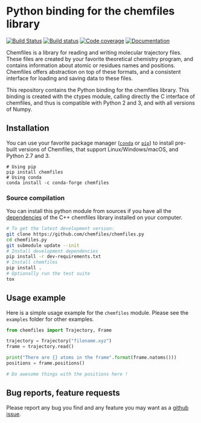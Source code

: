 # Python binding for the chemfiles library

[![Build Status](https://travis-ci.org/chemfiles/chemfiles.py.svg?branch=master)](https://travis-ci.org/chemfiles/chemfiles.py)
[![Build status](https://ci.appveyor.com/api/projects/status/hvkwj8rf59q5jyeg?svg=true)](https://ci.appveyor.com/project/Luthaf/chemfiles-py)
[![Code coverage](http://codecov.io/github/chemfiles/chemfiles.py/coverage.svg?branch=master)](http://codecov.io/github/chemfiles/chemfiles.py?branch=master)
[![Documentation](https://img.shields.io/badge/docs-latest-brightgreen.svg)](http://chemfiles.github.io/chemfiles.py/)

Chemfiles is a library for reading and writing molecular trajectory files. These
files are created by your favorite theoretical chemistry program, and contains
information about atomic or residues names and positions. Chemfiles offers
abstraction on top of these formats, and a consistent interface for loading and
saving data to these files.

This repository contains the Python binding for the chemfiles library. This
binding is created with the ctypes module, calling directly the C interface of
chemfiles, and thus is compatible with Python 2 and 3, and with all versions of
Numpy.

## Installation

You can use your favorite package manager ([`conda`] or [`pip`]) to install
pre-built versions of Chemfiles, that support Linux/Windows/macOS, and Python
2.7 and 3.

```
# Using pip
pip install chemfiles
# Using conda
conda install -c conda-forge chemfiles
```

[`conda`]: http://conda.pydata.org/docs/
[`pip`]: https://docs.python.org/3.5/installing/index.html

### Source compilation

You can install this python module from sources if you have all the
[dependencies] of the C++ chemfiles library installed on your computer.

```bash
# To get the latest development version:
git clone https://github.com/chemfiles/chemfiles.py
cd chemfiles.py
git submodule update --init
# Install development dependencies
pip install -r dev-requirements.txt
# Install chemfiles
pip install .
# Optionally run the test suite
tox
```

[dependencies]: http://chemfiles.readthedocs.org/en/latest/installation.html

## Usage example

Here is a simple usage example for the `chemfiles` module. Please see the
`examples` folder for other examples.

```python
from chemfiles import Trajectory, Frame

trajectory = Trajectory("filename.xyz")
frame = trajectory.read()

print("There are {} atoms in the frame".format(frame.natoms()))
positions = frame.positions()

# Do awesome things with the positions here !
```

## Bug reports, feature requests

Please report any bug you find and any feature you may want as a [github
issue](https://github.com/chemfiles/chemfiles.py/issues/new).
